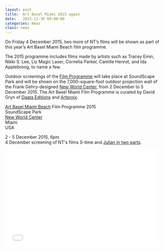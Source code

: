 ```yaml
---
layout: post
title:  Art Basel Miami 2015 again
date:   2015-11-30 00:00:00
categories: News
class: news
---
```

On Friday 4 December 2015, two more of NT’s films will be shown as part of this year’s Art Basel Miami Beach film programme.

The 2015 programme includes films made by artists such as Tracey Emin, Nikki S. Lee, Liz Magic Laser, Cornelia Parker, Camille Henrot, and Ida Applebroog, to name a few.

Outdoor screenings of the <a href="https://www.artbasel.com/miami-beach" target="_blank">Film Programme</a> will take place at SoundScape Park and will be shown on the 7,000-square-foot outdoor projection wall of the Frank Gehry-designed <a href="http://www.newworldcenter.com" target="_blank">New World Center</a>, from 2 December to 5 December 2015. The Art Basel Miami Film Programme is curated by David Gryn of <a href="https://daata-editions.com" target="_blank">Daata Editions</a> and <a href="http://www.artprojx.com" target="_blank">Artprojx</a>.

<a href="https://www.artbasel.com/miami-beach" target="_blank">Art Basel Miami Beach</a> Film Programme 2015  
SoundScape Park  
<a href="http://www.newworldcenter.com" target="_blank">New World Center</a>  
Miami  
USA

2 - 5 December 2015, 6pm  
4 December screening of NT's films S-time and <a href="http://nicolathomas.com/work/films/julian-in-2-parts" target="_blank">Julian in two parts</a>.

<p>
<iframe src="//www.youtube.com/watch?v=aqgSICzFuuc" width="500" height="320" frameborder="0" allowfullscreen></iframe>
</p>

<!-- <p> -->
<!-- <iframe src="//player.vimeo.com/video/138805932?title=0&amp;byline=0&amp;portrait=0&amp;color=ff6e00&amp;autoplay=0&amp;loop=1&amp;api=1" width="500" height="281" frameborder="0" webkitallowfullscreen mozallowfullscreen allowfullscreen></iframe> -->
<!-- <p> -->